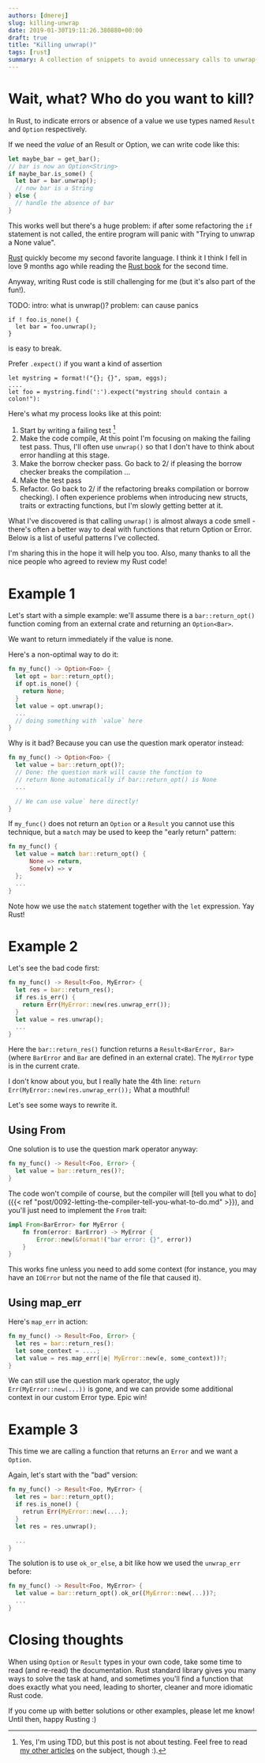 ```yaml
---
authors: [dmerej]
slug: killing-unwrap
date: 2019-01-30T19:11:26.380880+00:00
draft: true
title: "Killing unwrap()"
tags: [rust]
summary: A collection of snippets to avoid unnecessary calls to unwrap() in Rust
---
```


# Wait, what? Who do you want to kill?

In Rust, to indicate errors or absence of a value we use types named `Result` and `Option` respectively.

If we need the *value* of an Result or Option, we can write code like this:

```rust
let maybe_bar = get_bar();
// bar is now an Option<String>
if maybe_bar.is_some() {
  let bar = bar.unwrap();
  // now bar is a String
} else {
  // handle the absence of bar
}
```

This works well but there's a huge problem: if after some refactoring the `if` statement is not called, the entire program will panic with "Trying to unwrap a None value".



[Rust](/tags/rust) quickly become my second favorite language. I think it
I think I fell in love 9 months ago while reading the [Rust book](https://doc.rust-lang.org/book/) for the second time.

Anyway, writing Rust code is still challenging for me (but it's also part of the fun!).

TODO:
intro: what is unwrap()?
problem: can cause panics
```
if ! foo.is_none() {
  let bar = foo.unwrap();
}
```
is easy to break.

Prefer `.expect()` if you want a kind of assertion

```
let mystring = format!("{}; {}", spam, eggs);
....
let foo = mystring.find(':').expect("mystring should contain a colon!"):
```

Here's what my process looks like at this point:

1. Start by writing a failing test [^1]
2. Make the code compile, At this point I'm focusing on making the failing test pass. Thus, I'll often use `unwrap()` so that I don't have to think about error handling at this stage.
3. Make the borrow checker pass. Go back to 2/ if pleasing the borrow checker breaks the compilation ...
4. Make the test pass
5. Refactor. Go back to 2/ if the refactoring breaks compilation or borrow checking). I often experience problems when introducing new structs, traits or extracting functions, but I'm slowly getting better at it.


What I've discovered is that calling `unwrap()` is almost always a code smell - there's often a better way to deal with functions that return Option or Error. Below is a list of useful patterns I've collected.

I'm sharing this in the hope it will help you too. Also, many thanks to all the nice people who agreed to review my Rust code!



# Example 1

Let's start with a simple example: we'll assume there is a `bar::return_opt()` function coming from an external crate and returning an `Option<Bar>`.

We want to return immediately if the value is none.

Here's a non-optimal way to do it:

```rust
fn my_func() -> Option<Foo> {
  let opt = bar::return_opt();
  if opt.is_none() {
    return None;
  }
  let value = opt.unwrap();
  ...
  // doing something with `value` here
}
```

Why is it bad? Because you can use the question mark operator instead:

```rust
fn my_func() -> Option<Foo> {
  let value = bar::return_opt()?;
  // Done: the question mark will cause the function to
  // return None automatically if bar::return_opt() is None
  ...

  // We can use value` here directly!
}
```

If `my_func()` does not return an `Option` or a `Result` you cannot
use this technique, but a `match` may be used to keep the "early return"
pattern:

```rust
fn my_func() {
  let value = match bar::return_opt() {
      None => return,
      Some(v) => v
  };
  ...
}
```

Note how we use the `match` statement together with the `let` expression. Yay Rust!


# Example 2

Let's see the bad code first:

```rust
fn my_func() -> Result<Foo, MyError> {
  let res = bar::return_res();
  if res.is_err() {
    return Err(MyError::new(res.unwrap_err());
  }
  let value = res.unwrap();
  ...
}
```

Here the `bar::return_res()` function returns a `Result<BarError, Bar>` (where
`BarError` and `Bar` are defined in an external crate). The `MyError` type is in the current crate.

I don't know about you, but I really hate the 4th line: `return Err(MyError::new(res.unwrap_err());` What a mouthful!

Let's see some ways to rewrite it.

## Using From

One solution is to use the question mark operator anyway:

```rust
fn my_func() -> Result<Foo, Error> {
  let value = bar::return_res()?;
}
```

The code won't compile of course, but the compiler will [tell you what to do]({{< ref "post/0092-letting-the-compiler-tell-you-what-to-do.md" >}}),
and you'll just need to implement the `From` trait:

```rust
impl From<BarError> for MyError {
    fn from(error: BarError) -> MyError {
        Error::new(&format!("bar error: {}", error))
    }
}
```

This works fine unless you need to add some context (for instance, you may have an `IOError` but not the name of the file that caused it).

## Using map_err

Here's `map_err` in action:

```rust
fn my_func() -> Result<Foo, Error> {
  let res = bar::return_res():
  let some_context = ....;
  let value = res.map_err(|e| MyError::new(e, some_context))?;
}
```

We can still use the question mark operator, the ugly `Err(MyError::new(...))`
is gone, and we can provide some additional context in our custom Error type. Epic win!

# Example 3

This time we are calling a function that returns an `Error` and we want a `Option`.

Again, let's start with the "bad" version:

```rust
fn my_func() -> Result<Foo, MyError> {
  let res = bar::return_opt();
  if res.is_none() {
    retrun Err(MyError::new(....);
  }
  let res = res.unwrap();

  ...
}
```

The solution is to use `ok_or_else`, a bit like how we used the `unwrap_err` before:

```rust
fn my_func() -> Result<Foo, MyError> {
  let value = bar::return_opt().ok_or((MyError::new(...))?;
  ...
}
```

# Closing thoughts

When using `Option` or `Result` types in your own code, take some time to read
(and re-read) the documentation. Rust standard library gives you many ways to
solve the task at hand, and sometimes you'll find a function that does exactly
what you need, leading to shorter, cleaner and more idiomatic Rust code.

If you come up with better solutions or other examples, please let me know!
Until then, happy Rusting :)

[^1]: Yes, I'm using TDD, but this post is not about testing. Feel free to read [my other articles](/tags/testing) on the subject, though :).
